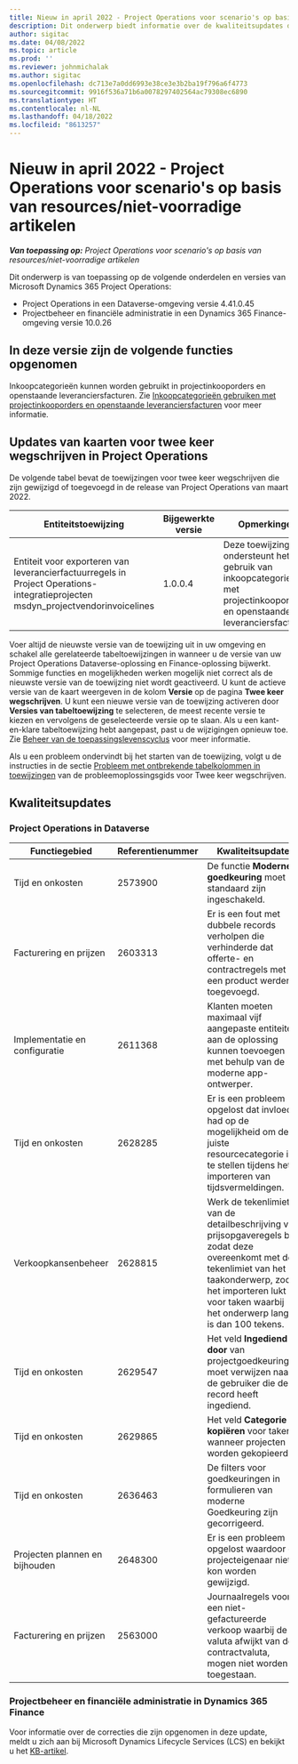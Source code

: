 ```yaml
---
title: Nieuw in april 2022 - Project Operations voor scenario's op basis van resources/niet-voorradige artikelen
description: Dit onderwerp biedt informatie over de kwaliteitsupdates die beschikbaar zijn in de versie van Microsoft Dynamics 365 Project Operations van april 2022 voor scenario's op basis van resources/niet-voorradige artikelen.
author: sigitac
ms.date: 04/08/2022
ms.topic: article
ms.prod: ''
ms.reviewer: johnmichalak
ms.author: sigitac
ms.openlocfilehash: dc713e7a0dd6993e38ce3e3b2ba19f796a6f4773
ms.sourcegitcommit: 9916f536a71b6a0078297402564ac79308ec6890
ms.translationtype: HT
ms.contentlocale: nl-NL
ms.lasthandoff: 04/18/2022
ms.locfileid: "8613257"
---
```

# <a name="whats-new-april-2022---project-operations-for-resourcenon-stocked-based-scenarios"></a>Nieuw in april 2022 - Project Operations voor scenario's op basis van resources/niet-voorradige artikelen

_**Van toepassing op:** Project Operations voor scenario's op basis van resources/niet-voorradige artikelen_

Dit onderwerp is van toepassing op de volgende onderdelen en versies van Microsoft Dynamics 365 Project Operations:

- Project Operations in een Dataverse-omgeving versie 4.41.0.45
- Projectbeheer en financiële administratie in een Dynamics 365 Finance-omgeving versie 10.0.26

## <a name="features-included-in-this-release"></a>In deze versie zijn de volgende functies opgenomen

Inkoopcategorieën kunnen worden gebruikt in projectinkooporders en openstaande leveranciersfacturen. Zie [Inkoopcategorieën gebruiken met projectinkooporders en openstaande leveranciersfacturen](configure-procurement-categories.md) voor meer informatie.

## <a name="project-operations-dual-write-maps-updates"></a>Updates van kaarten voor twee keer wegschrijven in Project Operations

De volgende tabel bevat de toewijzingen voor twee keer wegschrijven die zijn gewijzigd of toegevoegd in de release van Project Operations van maart 2022.

| Entiteitstoewijzing | Bijgewerkte versie | Opmerkingen |
| -------------- | ------------------- | ------------|
| Entiteit voor exporteren van leverancierfactuurregels in Project Operations-integratieprojecten msdyn\_projectvendorinvoicelines | 1.0.0.4 | Deze toewijzing ondersteunt het gebruik van inkoopcategorieën met projectinkooporders en openstaande leveranciersfacturen. |

Voer altijd de nieuwste versie van de toewijzing uit in uw omgeving en schakel alle gerelateerde tabeltoewijzingen in wanneer u de versie van uw Project Operations Dataverse-oplossing en Finance-oplossing bijwerkt. Sommige functies en mogelijkheden werken mogelijk niet correct als de nieuwste versie van de toewijzing niet wordt geactiveerd. U kunt de actieve versie van de kaart weergeven in de kolom **Versie** op de pagina **Twee keer wegschrijven**. U kunt een nieuwe versie van de toewijzing activeren door **Versies van tabeltoewijzing** te selecteren, de meest recente versie te kiezen en vervolgens de geselecteerde versie op te slaan. Als u een kant-en-klare tabeltoewijzing hebt aangepast, past u de wijzigingen opnieuw toe. Zie [Beheer van de toepassingslevenscyclus](/dynamics365/fin-ops-core/dev-itpro/data-entities/dual-write/app-lifecycle-management) voor meer informatie.

Als u een probleem ondervindt bij het starten van de toewijzing, volgt u de instructies in de sectie [Probleem met ontbrekende tabelkolommen in toewijzingen](/dynamics365/fin-ops-core/dev-itpro/data-entities/dual-write/dual-write-troubleshooting-finops-upgrades#missing-table-columns-issue-on-maps) van de probleemoplossingsgids voor Twee keer wegschrijven.

## <a name="quality-updates"></a>Kwaliteitsupdates

### <a name="project-operations-on-dataverse"></a>Project Operations in Dataverse

| Functiegebied | Referentienummer | Kwaliteitsupdate |
| ------------ | ---------------- | -------------- |
| Tijd en onkosten | 2573900 | De functie **Moderne goedkeuring** moet standaard zijn ingeschakeld. |
| Facturering en prijzen | 2603313 | Er is een fout met dubbele records verholpen die verhinderde dat offerte- en contractregels met een product werden toegevoegd. |
| Implementatie en configuratie | 2611368 | Klanten moeten maximaal vijf aangepaste entiteiten aan de oplossing kunnen toevoegen met behulp van de moderne app-ontwerper. |
| Tijd en onkosten | 2628285 | Er is een probleem opgelost dat invloed had op de mogelijkheid om de juiste resourcecategorie in te stellen tijdens het importeren van tijdsvermeldingen. |
| Verkoopkansenbeheer| 2628815 | Werk de tekenlimiet van de detailbeschrijving van prijsopgaveregels bij zodat deze overeenkomt met de tekenlimiet van het taakonderwerp, zodat het importeren lukt voor taken waarbij het onderwerp langer is dan 100 tekens. |
| Tijd en onkosten| 2629547 | Het veld **Ingediend door** van projectgoedkeuringen moet verwijzen naar de gebruiker die de record heeft ingediend. |
| Tijd en onkosten| 2629865 | Het veld **Categorie kopiëren** voor taken wanneer projecten worden gekopieerd. |
| Tijd en onkosten| 2636463 | De filters voor goedkeuringen in formulieren van moderne Goedkeuring zijn gecorrigeerd. |
| Projecten plannen en bijhouden | 2648300 | Er is een probleem opgelost waardoor de projecteigenaar niet kon worden gewijzigd. |
| Facturering en prijzen | 2563000 | Journaalregels voor een niet-gefactureerde verkoop waarbij de valuta afwijkt van de contractvaluta, mogen niet worden toegestaan. |

### <a name="project-management-and-accounting-in-dynamics-365-finance"></a>Projectbeheer en financiële administratie in Dynamics 365 Finance

Voor informatie over de correcties die zijn opgenomen in deze update, meldt u zich aan bij Microsoft Dynamics Lifecycle Services (LCS) en bekijkt u het [KB-artikel](https://fix.lcs.dynamics.com/Issue/Details?bugId=662864).
